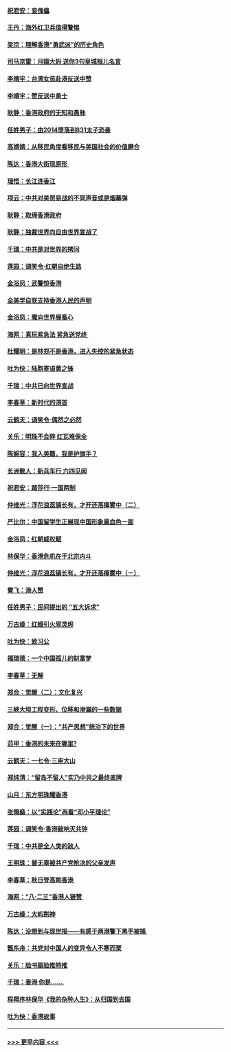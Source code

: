 #### [祝君安：哀傀儡](../pages/nsc993/n11499776.md?t=09050133) 
#### [王丹：海外红卫兵值得警惕](../pages/nsc993/n11498138.md?t=09050133) 
#### [梁京：理解香港“勇武派”的历史角色](../pages/nsc993/n11498006.md?t=09050133) 
#### [司马京雷：月娥大妈  送你3句皇城根儿名言](../pages/nsc993/n11497885.md?t=09050133) 
#### [李靖宇：台湾女孩赴港反送中赞](../pages/nsc993/n11497721.md?t=09050133) 
#### [李靖宇：赞反送中勇士](../pages/nsc993/n11497452.md?t=09050133) 
#### [耿静：香港政府的无知和愚昧](../pages/nsc993/n11494238.md?t=09050133) 
#### [任姓男子：由2014堕落到831太子恐袭](../pages/nsc993/n11496683.md?t=09050133) 
#### [高婧婧：从移民角度看移民与美国社会的价值磨合](../pages/nsc993/n11495757.md?t=09050133) 
#### [陈达：香港大街现原形 ](../pages/nsc993/n11495441.md?t=09050133) 
#### [理悟：长江连香江](../pages/nsc993/n11495377.md?t=09050133) 
#### [项云：中共对美贸易战的不同声音或是烟幕弹](../pages/nsc993/n11494929.md?t=09050133) 
#### [耿静：取缔香港政府](../pages/nsc993/n11494218.md?t=09050133) 
#### [耿静：独裁世界向自由世界宣战了](../pages/nsc993/n11494190.md?t=09050133) 
#### [千瑞：中共是对世界的拷问](../pages/nsc993/n11493021.md?t=09050133) 
#### [莲园：调笑令‧红朝自绝生路](../pages/nsc993/n11493011.md?t=09050133) 
#### [金浴凤：武警惊香港](../pages/nsc993/n11492994.md?t=09050133) 
#### [全美学自联支持香港人民的声明](../pages/nsc993/n11492630.md?t=09050133) 
#### [金浴凤：魔向世界展畜心](../pages/nsc993/n11492599.md?t=09050133) 
#### [海网：真玩紧急法 紧急送党终 ](../pages/nsc993/n11492535.md?t=09050133) 
#### [杜耀明：是林郑不是香港，进入失控的紧急状态](../pages/nsc993/n11491420.md?t=09050133) 
#### [吐为快：陆胞寄语黄之锋](../pages/nsc993/n11491117.md?t=09050133) 
#### [千瑞：中共已向世界宣战](../pages/nsc993/n11490123.md?t=09050133) 
#### [李春草：新时代的港首](../pages/nsc993/n11489864.md?t=09050133) 
#### [云鹤天：调笑令·偶然之必然](../pages/nsc993/n11489701.md?t=09050133) 
#### [关乐：明珠不会碎 红瓦难保全](../pages/nsc993/n11489647.md?t=09050133) 
#### [陈婉容：我入美籍，我是护旗手？](../pages/nsc993/n11487908.md?t=09050133) 
#### [长洲散人：新兵车行 六四见闻](../pages/nsc993/n11487729.md?t=09050133) 
#### [祝君安：踏莎行‧一国两制](../pages/nsc993/n11487699.md?t=09050133) 
#### [仲维光：浮花浪蕊镇长有，才开还落瘴雾中（二）](../pages/nsc993/n11483286.md?t=09050133) 
#### [严比尔：中国留学生正展现中国形象最血色一面](../pages/nsc993/n11485145.md?t=09050133) 
#### [金浴凤：红朝威权赋](../pages/nsc993/n11485191.md?t=09050133) 
#### [林保华：香港危机在于北京内斗](../pages/nsc993/n11484593.md?t=09050133) 
#### [仲维光：浮花浪蕊镇长有，才开还落瘴雾中（ㄧ）](../pages/nsc993/n11483259.md?t=09050133) 
#### [霄飞：港人赞](../pages/nsc993/n11482957.md?t=09050133) 
#### [任姓男子：民间提出的 “五大诉求”](../pages/nsc993/n11482897.md?t=09050133) 
#### [万古缘：红蛾引火邪灵烬](../pages/nsc993/n11482886.md?t=09050133) 
#### [吐为快：致习公](../pages/nsc993/n11482867.md?t=09050133) 
#### [福瑞德：一个中国孤儿的财富梦](../pages/nsc993/n11482817.md?t=09050133) 
#### [李春草：无解](../pages/nsc993/n11482791.md?t=09050133) 
#### [郑合：觉醒（二）：文化复兴](../pages/nsc993/n11478025.md?t=09050133) 
#### [三峡大坝工程变形、位移和渗漏的一些数据](../pages/nsc993/n11478232.md?t=09050133) 
#### [郑合：觉醒（一）：“共产思想”统治下的世界](../pages/nsc993/n11477663.md?t=09050133) 
#### [范甲：香港的未来在哪里?](../pages/nsc993/n11477249.md?t=09050133) 
#### [云鹤天：一七令·三座大山](../pages/nsc993/n11477192.md?t=09050133) 
#### [郑纯清：“留岛不留人”实乃中共之最终底牌](../pages/nsc993/n11476160.md?t=09050133) 
#### [山月：东方明珠耀香港](../pages/nsc993/n11476077.md?t=09050133) 
#### [张翎燊：以“实践论”再看“邓小平理论”](../pages/nsc993/n11475733.md?t=09050133) 
#### [莲园：调笑令‧香港敲响灭共钟](../pages/nsc993/n11475723.md?t=09050133) 
#### [千瑞：中共是全人类的敌人](../pages/nsc993/n11475329.md?t=09050133) 
#### [王明珠：替无辜被共产党枪决的父亲发声](../pages/nsc993/n11474570.md?t=09050133) 
#### [李春草：秋日登高眺香港 ](../pages/nsc993/n11474491.md?t=09050133) 
#### [海网：“八·二三”香港人链赞 ](../pages/nsc993/n11474538.md?t=09050133) 
#### [万古缘：大屿荆神](../pages/nsc993/n11474401.md?t=09050133) 
#### [陈达：没想到与现世报——有感于两港警下黑手被捕 ](../pages/nsc993/n11472557.md?t=09050133) 
#### [甑东舟：共党对中国人的变异令人不寒而栗](../pages/nsc993/n11472496.md?t=09050133) 
#### [关乐：脸书扇脸推特推](../pages/nsc993/n11472488.md?t=09050133) 
#### [千瑞：香港  你是…… ](../pages/nsc993/n11472459.md?t=09050133) 
#### [程翔序林保华《我的杂种人生》：从归国到去国](../pages/nsc993/n11472369.md?t=09050133) 
#### [吐为快：香港故事](../pages/nsc993/n11471931.md?t=09050133) 

----
#### [ >>> 更早内容 <<< ](../indexes/nsc993-earlier.md)
